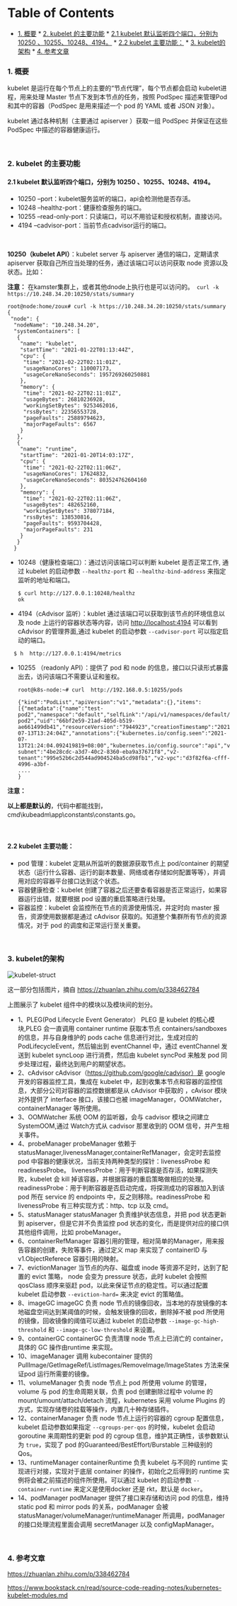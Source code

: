 Table of Contents
=================

* [1. 概要](#1-概要)
      * [2. kubelet 的主要功能](#2-kubelet-的主要功能)
         * [2.1 kubelet 默认监听四个端口，分别为 10250 、10255、10248、4194。](#21-kubelet-默认监听四个端口分别为-10250-10255102484194)
         * [2.2 kubelet 主要功能：](#22-kubelet-主要功能)
          * [3. kubelet的架构](#3-kubelet的架构)
          * [4. 参考文章](#4-参考文章)

### 1. 概要

kubelet 是运行在每个节点上的主要的“节点代理”，每个节点都会启动 kubelet进程，用来处理 Master 节点下发到本节点的任务，按照 PodSpec 描述来管理Pod 和其中的容器（PodSpec 是用来描述一个 pod 的 YAML 或者 JSON 对象）。

kubelet 通过各种机制（主要通过 apiserver ）获取一组 PodSpec 并保证在这些 PodSpec 中描述的容器健康运行。

<br>

### 2. kubelet 的主要功能

#### 2.1 kubelet 默认监听四个端口，分别为 10250 、10255、10248、4194。

- 10250 –port：kubelet服务监听的端口，api会检测他是否存活。
- 10248 –healthz-port：健康检查服务的端口。
- 10255 –read-only-port：只读端口，可以不用验证和授权机制，直接访问。
- 4194 –cadvisor-port：当前节点cadvisor运行的端口。

<br>

**10250（kubelet API）**：kubelet server 与 apiserver 通信的端口，定期请求 apiserver 获取自己所应当处理的任务，通过该端口可以访问获取 node 资源以及状态。比如：

**注意：** 在kamster集群上，或者其他dnode上执行也是可以访问的。` curl -k https://10.248.34.20:10250/stats/summary`

```
root@node:home/zoux# curl -k https://10.248.34.20:10250/stats/summary
{
 "node": {
  "nodeName": "10.248.34.20",
  "systemContainers": [
   {
    "name": "kubelet",
    "startTime": "2021-01-22T01:13:44Z",
    "cpu": {
     "time": "2021-02-22T02:11:01Z",
     "usageNanoCores": 110007173,
     "usageCoreNanoSeconds": 1957269260250881
    },
    "memory": {
     "time": "2021-02-22T02:11:01Z",
     "usageBytes": 26810236928,
     "workingSetBytes": 9253462016,
     "rssBytes": 22356553728,
     "pageFaults": 25889794623,
     "majorPageFaults": 6567
    }
   },
   {
    "name": "runtime",
    "startTime": "2021-01-20T14:03:17Z",
    "cpu": {
     "time": "2021-02-22T02:11:06Z",
     "usageNanoCores": 17624832,
     "usageCoreNanoSeconds": 803524762604160
    },
    "memory": {
     "time": "2021-02-22T02:11:06Z",
     "usageBytes": 482652160,
     "workingSetBytes": 378077184,
     "rssBytes": 138530816,
     "pageFaults": 9593704428,
     "majorPageFaults": 231
    }
   }
  }
```



- 10248（健康检查端口）：通过访问该端口可以判断 kubelet 是否正常工作, 通过 kubelet 的启动参数 `--healthz-port` 和 `--healthz-bind-address` 来指定监听的地址和端口。

  ```
  $ curl http://127.0.0.1:10248/healthz
  ok
  ```

- 4194（cAdvisor 监听）：kublet 通过该端口可以获取到该节点的环境信息以及 node 上运行的容器状态等内容，访问 [http://localhost:4194](http://localhost:4194/) 可以看到 cAdvisor 的管理界面,通过 kubelet 的启动参数 `--cadvisor-port` 可以指定启动的端口。

```
  $ h  http://127.0.0.1:4194/metrics
```

- 10255 （readonly API）：提供了 pod 和 node 的信息，接口以只读形式暴露出去，访问该端口不需要认证和鉴权。

  ```
  root@k8s-node:~# curl  http://192.168.0.5:10255/pods
  
  {"kind":"PodList","apiVersion":"v1","metadata":{},"items":[{"metadata":{"name":"test-pod2","namespace":"default","selfLink":"/api/v1/namespaces/default/pods/test-pod2","uid":"66bf2e59-21ad-405d-b519-ae661499db41","resourceVersion":"7944923","creationTimestamp":"2021-07-13T13:24:04Z","annotations":{"kubernetes.io/config.seen":"2021-07-13T21:24:04.092419819+08:00","kubernetes.io/config.source":"api","v2-subnet":"4be28cdc-a3d7-40c2-8360-eba9a37671f8","v2-tenant":"995e52b6c2d544ad904524ba5cd98fb1","v2-vpc":"d3f82f6a-cfff-4996-a3bf-
  ....
  }
  ```

**注意：**

**以上都是默认的**，代码中都能找到，cmd\kubeadm\app\constants\constants.go。

<br>

#### 2.2 kubelet 主要功能：

- pod 管理：kubelet 定期从所监听的数据源获取节点上 pod/container 的期望状态（运行什么容器、运行的副本数量、网络或者存储如何配置等等），并调用对应的容器平台接口达到这个状态。
- 容器健康检查：kubelet 创建了容器之后还要查看容器是否正常运行，如果容器运行出错，就要根据 pod 设置的重启策略进行处理。
- 容器监控：kubelet 会监控所在节点的资源使用情况，并定时向 master 报告，资源使用数据都是通过 cAdvisor 获取的。知道整个集群所有节点的资源情况，对于 pod 的调度和正常运行至关重要。

<br>

### 3. kubelet的架构

![kubelet-struct](../images/kubelet-struct.png)

这一部分包括图片，摘自 https://zhuanlan.zhihu.com/p/338462784

上图展示了 kubelet 组件中的模块以及模块间的划分。

- 1、PLEG(Pod Lifecycle Event Generator） PLEG 是 kubelet 的核心模块,PLEG 会一直调用 container runtime 获取本节点 containers/sandboxes 的信息，并与自身维护的 pods cache 信息进行对比，生成对应的 PodLifecycleEvent，然后输出到 eventChannel 中，通过 eventChannel 发送到 kubelet syncLoop 进行消费，然后由 kubelet syncPod 来触发 pod 同步处理过程，最终达到用户的期望状态。
- 2、cAdvisor cAdvisor（https://github.com/google/cadvisor）是 google 开发的容器监控工具，集成在 kubelet 中，起到收集本节点和容器的监控信息，大部分公司对容器的监控数据都是从 cAdvisor 中获取的 ，cAvisor 模块对外提供了 interface 接口，该接口也被 imageManager，OOMWatcher，containerManager 等所使用。
- 3、OOMWatcher 系统 OOM 的监听器，会与 cadvisor 模块之间建立 SystemOOM,通过 Watch方式从 cadvisor 那里收到的 OOM 信号，并产生相关事件。
- 4、probeManager probeManager 依赖于 statusManager,livenessManager,containerRefManager，会定时去监控 pod 中容器的健康状况，当前支持两种类型的探针：livenessProbe 和readinessProbe。 livenessProbe：用于判断容器是否存活，如果探测失败，kubelet 会 kill 掉该容器，并根据容器的重启策略做相应的处理。 readinessProbe：用于判断容器是否启动完成，将探测成功的容器加入到该 pod 所在 service 的 endpoints 中，反之则移除。readinessProbe 和 livenessProbe 有三种实现方式：http、tcp 以及 cmd。
- 5、statusManager statusManager 负责维护状态信息，并把 pod 状态更新到 apiserver，但是它并不负责监控 pod 状态的变化，而是提供对应的接口供其他组件调用，比如 probeManager。
- 6、containerRefManager 容器引用的管理，相对简单的Manager，用来报告容器的创建，失败等事件，通过定义 map 来实现了 containerID 与 v1.ObjectReferece 容器引用的映射。
- 7、evictionManager 当节点的内存、磁盘或 inode 等资源不足时，达到了配置的 evict 策略， node 会变为 pressure 状态，此时 kubelet 会按照 qosClass 顺序来驱赶 pod，以此来保证节点的稳定性。可以通过配置 kubelet 启动参数 `--eviction-hard=` 来决定 evict 的策略值。
- 8、imageGC imageGC 负责 node 节点的镜像回收，当本地的存放镜像的本地磁盘空间达到某阈值的时候，会触发镜像的回收，删除掉不被 pod 所使用的镜像，回收镜像的阈值可以通过 kubelet 的启动参数 `--image-gc-high-threshold` 和 `--image-gc-low-threshold` 来设置。
- 9、containerGC containerGC 负责清理 node 节点上已消亡的 container，具体的 GC 操作由runtime 来实现。
- 10、imageManager 调用 kubecontainer 提供的PullImage/GetImageRef/ListImages/RemoveImage/ImageStates 方法来保证pod 运行所需要的镜像。
- 11、volumeManager 负责 node 节点上 pod 所使用 volume 的管理，volume 与 pod 的生命周期关联，负责 pod 创建删除过程中 volume 的 mount/umount/attach/detach 流程，kubernetes 采用 volume Plugins 的方式，实现存储卷的挂载等操作，内置几十种存储插件。
- 12、containerManager 负责 node 节点上运行的容器的 cgroup 配置信息，kubelet 启动参数如果指定 `--cgroups-per-qos` 的时候，kubelet 会启动 goroutine 来周期性的更新 pod 的 cgroup 信息，维护其正确性，该参数默认为 `true`，实现了 pod 的Guaranteed/BestEffort/Burstable 三种级别的 Qos。
- 13、runtimeManager containerRuntime 负责 kubelet 与不同的 runtime 实现进行对接，实现对于底层 container 的操作，初始化之后得到的 runtime 实例将会被之前描述的组件所使用。可以通过 kubelet 的启动参数 `--container-runtime` 来定义是使用docker 还是 rkt，默认是 `docker`。
- 14、podManager podManager 提供了接口来存储和访问 pod 的信息，维持 static pod 和 mirror pods 的关系，podManager 会被statusManager/volumeManager/runtimeManager 所调用，podManager 的接口处理流程里面会调用 secretManager 以及 configMapManager。

<br>

### 4. 参考文章

https://zhuanlan.zhihu.com/p/338462784

https://www.bookstack.cn/read/source-code-reading-notes/kubernetes-kubelet-modules.md